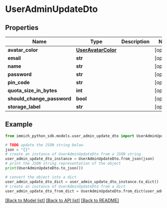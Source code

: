 # UserAdminUpdateDto


## Properties

Name | Type | Description | Notes
------------ | ------------- | ------------- | -------------
**avatar_color** | [**UserAvatarColor**](UserAvatarColor.md) |  | [optional] 
**email** | **str** |  | [optional] 
**name** | **str** |  | [optional] 
**password** | **str** |  | [optional] 
**pin_code** | **str** |  | [optional] 
**quota_size_in_bytes** | **int** |  | [optional] 
**should_change_password** | **bool** |  | [optional] 
**storage_label** | **str** |  | [optional] 

## Example

```python
from immich_python_sdk.models.user_admin_update_dto import UserAdminUpdateDto

# TODO update the JSON string below
json = "{}"
# create an instance of UserAdminUpdateDto from a JSON string
user_admin_update_dto_instance = UserAdminUpdateDto.from_json(json)
# print the JSON string representation of the object
print(UserAdminUpdateDto.to_json())

# convert the object into a dict
user_admin_update_dto_dict = user_admin_update_dto_instance.to_dict()
# create an instance of UserAdminUpdateDto from a dict
user_admin_update_dto_from_dict = UserAdminUpdateDto.from_dict(user_admin_update_dto_dict)
```
[[Back to Model list]](../README.md#documentation-for-models) [[Back to API list]](../README.md#documentation-for-api-endpoints) [[Back to README]](../README.md)


